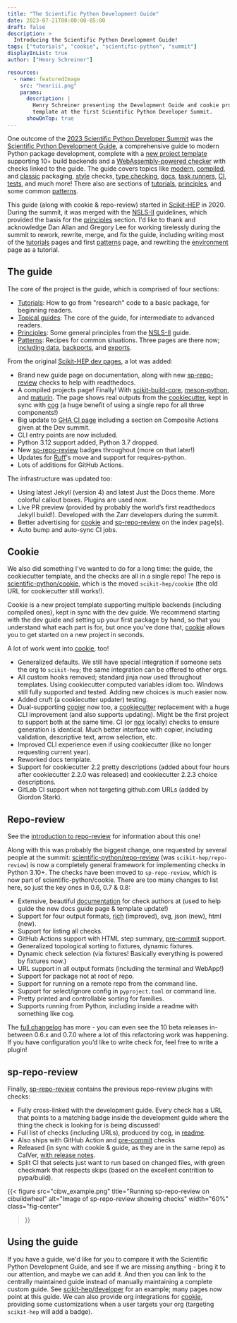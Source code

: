```yaml
---
title: "The Scientific Python Development Guide"
date: 2023-07-21T00:00:00-05:00
draft: false
description: >
  Introducing the Scientific Python Development Guide!
tags: ["tutorials", "cookie", "scientific-python", "summit"]
displayInList: true
author: ["Henry Schreiner"]

resources:
  - name: featuredImage
    src: "henriii.png"
    params:
      description: |
        Henry Schreiner presenting the Development Guide and cookie project
        template at the first Scientific Python Developer Summit.
      showOnTop: true
---
```


One outcome of the
[2023 Scientific Python Developer Summit](https://scientific-python.org/summits/developer/2023/)
was the [Scientific Python Development Guide][], a comprehensive guide to modern
Python package development, complete with a [new project template][cookie]
supporting 10+ build backends and a [WebAssembly-powered checker][sp-repo-review]
with checks linked to the guide. The guide covers topics like [modern][],
[compiled][], and [classic][] packaging, [style][] checks, [type
checking][mypy], [docs][], [task runners][], [CI][gha_basic], [tests][pytest],
and much more! There also are sections of [tutorials][], [principles][], and
some common [patterns][].

This guide (along with cookie & repo-review) started in [Scikit-HEP][] in 2020.
During the summit, it was merged with the [NSLS-II][] guidelines, which provided
the basis for the [principles][] section. I'd like to thank and acknowledge Dan
Allan and Gregory Lee for working tirelessly during the summit to rework,
rewrite, merge, and fix the guide, including writing most of the [tutorials][]
pages and first [patterns][] page, and rewriting the [environment][] page as a
tutorial.

<!--more-->

## The guide

The core of the project is the guide, which is comprised of four sections:

- [Tutorials][]: How to go from "research" code to a basic package, for
  beginning readers.
- [Topical guides][topics]: The core of the guide, for intermediate to advanced
  readers.
- [Principles][]: Some general principles from the [NSLS-II][] guide.
- [Patterns][]: Recipes for common situations. Three pages are there now;
  [including data][], [backports][], and [exports][].

From the original [Scikit-HEP dev pages][], a lot was added:

- Brand new guide page on documentation, along with new [sp-repo-review][] checks to
  help with readthedocs.
- A compiled projects page! Finally! With [scikit-build-core][],
  [meson-python][], and [maturin][]. The page shows real outputs from the
  [cookiecutter][], kept in sync with [cog][] (a huge benefit of using a single
  repo for all three components!)
- Big update to [GHA CI page][gha_basic] including a section on Composite
  Actions given at the Dev summit.
- CLI entry points are now included.
- Python 3.12 support added, Python 3.7 dropped.
- New [sp-repo-review][] badges throughout (more on that later!)
- Updates for [Ruff][]'s move and support for requires-python.
- Lots of additions for GitHub Actions.

The infrastructure was updated too:

- Using latest Jekyll (version 4) and latest Just the Docs theme. More colorful
  callout boxes. Plugins are used now.
- Live PR preview (provided by probably the world’s first readthedocs Jekyll
  build!). Developed with the Zarr developers during the summit.
- Better advertising for [cookie][] and [sp-repo-review][] on the index page(s).
- Auto bump and auto-sync CI jobs.

## Cookie

We also did something I've wanted to do for a long time: the guide, the
cookiecutter template, and the checks are all in a single repo! The repo is
[scientific-python/cookie][cookie], which is the moved `scikit-hep/cookie` (the
old URL for cookiecutter still works!).

Cookie is a new project template supporting multiple backends (including
compiled ones), kept in sync with the dev guide. We recommend starting with
the dev guide and setting up your first package by hand, so that you understand
what each part is for, but once you've done that, [cookie][] allows you to get
started on a new project in seconds.

A lot of work went into [cookie][], too!

- Generalized defaults. We still have special integration if someone sets the
  org to `scikit-hep`; the same integration can be offered to other orgs.
- All custom hooks removed; standard jinja now used throughout templates. Using
  cookiecutter computed variables idiom too. Windows still fully supported and
  tested. Adding new choices is much easier now.
- Added cruft (a cookiecutter updater) testing.
- Dual-supporting [copier][] now too, a [cookiecutter][] replacement with a huge
  CLI improvement (and also supports updating). Might be the first project to
  support both at the same time. CI (or [nox][] locally) checks to ensure
  generation is identical. Much better interface with copier, including
  validation, descriptive text, arrow selection, etc.
- Improved CLI experience even if using cookiecutter (like no longer requesting
  current year).
- Reworked docs template.
- Support for cookiecutter 2.2 pretty descriptions (added about four hours after
  cookiecutter 2.2.0 was released) and cookiecutter 2.2.3 choice descriptions.
- GitLab CI support when not targeting github.com URLs (added by Giordon Stark).

## Repo-review

See the [introduction to repo-review](https://iscinumpy.dev/post/repo-review/)
for information about this one!

Along with this was probably the biggest change, one requested by several people
at the summit: [scientific-python/repo-review][repo-review] (was
`scikit-hep/repo-review`) is now a completely general framework for implementing
checks in Python 3.10+. The checks have been moved to `sp-repo-review`, which is
now part of scientific-python/cookie. There are too many changes to list here,
so just the key ones in 0.6, 0.7 & 0.8:

- Extensive, beautiful [documentation](https://repo-review.readthedocs.io) for
  check authors at (used to help guide the new docs guide page & template
  update!)
- Support for four output formats, [rich][] (improved), svg, json (new), html
  (new).
- Support for listing all checks.
- GitHub Actions support with HTML step summary, [pre-commit][] support.
- Generalized topological sorting to fixtures, dynamic fixtures.
- Dynamic check selection (via fixtures! Basically everything is powered by
  fixtures now.)
- URL support in all output formats (including the terminal and WebApp!)
- Support for package not at root of repo.
- Support for running on a remote repo from the command line.
- Support for select/ignore config in `pyproject.toml` or command line.
- Pretty printed and controllable sorting for families.
- Supports running from Python, including inside a readme with something like
  cog.

The
[full changelog](https://repo-review.readthedocs.io/en/latest/changelog.html)
has more - you can even see the 10 beta releases in-between 0.6.x and 0.7.0
where a lot of this refactoring work was happening. If you have configuration
you’d like to write check for, feel free to write a plugin!

## sp-repo-review

Finally, [sp-repo-review][] contains the previous repo-review plugins with checks:

- Fully cross-linked with the development guide. Every check has a URL that
  points to a matching badge inside the development guide where the thing the
  check is looking for is being discussed!
- Full list of checks (including URLs), produced by cog, in
  [readme](https://pypi.org/p/sp-repo-review).
- Also ships with GitHub Action and [pre-commit][] checks
- Released (in sync with cookie & guide, as they are in the same repo) as
  CalVer,
  [with release notes](https://github.com/scientific-python/cookie/releases).
- Split CI that selects just want to run based on changed files, with green
  checkmark that respects skips (based on the excellent contrition to
  pypa/build).

<!-- prettier-ignore-start -->
{{< figure
  src="cibw_example.png"
  title="Running sp-repo-review on cibuildwheel"
  alt="Image of sp-repo-review showing checks"
  width="60%"
  class="fig-center"
>}}
<!-- prettier-ignore-end -->

## Using the guide

If you have a guide, we'd like for you to compare it with the Scientific Python
Development Guide, and see if we are missing anything - bring it to our
attention, and maybe we can add it. And then you can link to the centrally
maintained guide instead of manually maintaining a complete custom guide. See
[scikit-hep/developer][] for an example; many pages now point at this guide.
We can also provide org integrations for [cookie][], providing some
customizations when a user targets your org (targeting `scikit-hep` will add a
badge).

[style]: https://learn.scientific-python.org/development/guides/style/
[mypy]: https://learn.scientific-python.org/development/guides/mypy/
[modern]: https://learn.scientific-python.org/development/guides/packaging-simple/
[compiled]: https://learn.scientific-python.org/development/guides/packaging-compiled/
[classic]: https://learn.scientific-python.org/development/guides/packaging-classic/
[gha_basic]: https://learn.scientific-python.org/development/guides/gha-basic/
[pytest]: https://learn.scientific-python.org/development/guides/pytest/
[docs]: https://learn.scientific-python.org/development/guides/docs/
[topics]: https://learn.scientific-python.org/development/guides/
[task runners]: https://learn.scientific-python.org/development/guides/tasks/
[tutorials]: https://learn.scientific-python.org/development/tutorials/
[principles]: https://learn.scientific-python.org/development/principles/
[patterns]: https://learn.scientific-python.org/development/patterns/
[nsls-ii]: https://nsls-ii.github.io/
[environment]: https://learn.scientific-python.org/development/tutorials/dev-environment/
[including data]: https://learn.scientific-python.org/development/patterns/data-files/
[backports]: https://learn.scientific-python.org/development/patterns/backports/
[exports]: https://learn.scientific-python.org/development/patterns/exports/
[scikit-hep]: https://scikit-hep.org
[scikit-hep/developer]: https://scikit-hep.org/developer
[2023 scientific python developer summit]: https://scientific-python.org/summits/developer/2023
[scientific python development guide]: https://learn.scientific-python.org/development
[cookie]: https://github.com/scientific-python/cookie
[repo-review]: https://github.com/scientific-python/repo-review
[sp-repo-review]: https://learn.scientific-python.org/development/guides/repo-review
[scikit-hep dev pages]: https://scikit-hep.org/developer
[scikit-build-core]: https://scikit-build-core.readthedocs.io
[meson-python]: https://meson-python.readthedocs.io
[maturin]: https://www.maturin.rs
[cookiecutter]: https://www.cookiecutter.io
[copier]: https://copier.readthedocs.io
[ruff]: https://beta.ruff.rs
[cog]: https://nedbatchelder.com/code/cog
[nox]: https://nox.thea.codes
[pre-commit]: https://pre-commit.com
[rich]: https://rich.readthedocs.io
